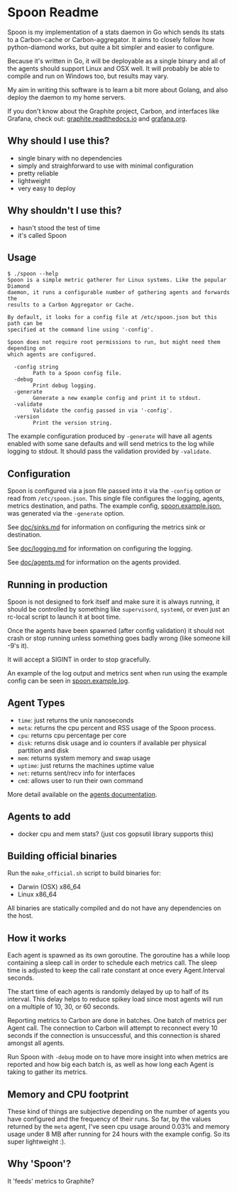 # Spoon Readme

Spoon is my implementation of a stats daemon in Go which sends its stats to a
Carbon-cache or Carbon-aggregator. It aims to closely follow how python-diamond
works, but quite a bit simpler and easier to configure.

Because it's written in Go, it will be deployable as a single binary and all of
the agents should support Linux and OSX well. It will probably be able to
compile and run on Windows too, but results may vary.

My aim in writing this software is to learn a bit more about Golang, and also
deploy the daemon to my home servers.

If you don't know about the Graphite project, Carbon, and interfaces like
Grafana, check out: [graphite.readthedocs.io](http://graphite.readthedocs.io/en/latest/)
and [grafana.org](http://grafana.org/).


## Why should I use this?

- single binary with no dependencies
- simply and straighforward to use with minimal configuration
- pretty reliable
- lightweight
- very easy to deploy

## Why shouldn't I use this?

- hasn't stood the test of time
- it's called Spoon

## Usage

```
$ ./spoon --help
Spoon is a simple metric gatherer for Linux systems. Like the popular Diamond
daemon, it runs a configurable number of gathering agents and forwards the
results to a Carbon Aggregator or Cache.

By default, it looks for a config file at /etc/spoon.json but this path can be
specified at the command line using '-config'.

Spoon does not require root permissions to run, but might need them depending on
which agents are configured.

  -config string
        Path to a Spoon config file.
  -debug
        Print debug logging.
  -generate
        Generate a new example config and print it to stdout.
  -validate
        Validate the config passed in via '-config'.
  -version
        Print the version string.
```

The example configuration produced by `-generate` will have all agents enabled
with some sane defaults and will send metrics to the log while logging to stdout.
It should pass the validation provided by `-validate`.

## Configuration

Spoon is configured via a json file passed into it via the `-config` option or
read from `/etc/spoon.json`. This single file configures the logging, agents,
metrics destination, and paths. The example config, [spoon.example.json](spoon.example.json), was
generated via the `-generate` option.

See [doc/sinks.md](doc/sinks.md) for information on configuring the metrics sink
or destination.

See [doc/logging.md](doc/logging.md) for information on configuring the logging.

See [doc/agents.md](doc/agents.md) for information on the agents provided.

## Running in production

Spoon is not designed to fork itself and make sure it is always running, it
should be controlled by something like `supervisord`, `systemd`, or even just an
rc-local script to launch it at boot time.

Once the agents have been spawned (after config validation) it should not crash
or stop running unless something goes badly wrong (like someone kill -9's it).

It will accept a SIGINT in order to stop gracefully.

An example of the log output and metrics sent when run using the example config
can be seen in [spoon.example.log](spoon.example.log).

## Agent Types

- `time`: just returns the unix nanoseconds
- `meta`: returns the cpu percent and RSS usage of the Spoon process.
- `cpu`: returns cpu percentage per core
- `disk`: returns disk usage and io counters if available per physical partition and disk
- `mem`: returns system memory and swap usage
- `uptime`: just returns the machines uptime value
- `net`: returns sent/recv info for interfaces
- `cmd`: allows user to run their own command

More detail available on the [agents documentation](doc/agents.md).

## Agents to add

- docker cpu and mem stats? (just cos gopsutil library supports this)

## Building official binaries

Run the `make_official.sh` script to build binaries for:

- Darwin (OSX) x86_64
- Linux x86_64

All binaries are statically compiled and do not have any dependencies on the
host.

## How it works

Each agent is spawned as its own goroutine. The goroutine has a while loop
containing a sleep call in order to schedule each metrics call. The sleep time
is adjusted to keep the call rate constant at once every Agent.Interval seconds.

The start time of each agents is randomly delayed by up to half of its interval.
This delay helps to reduce spikey load since most agents will run on a multiple
of 10, 30, or 60 seconds.

Reporting metrics to Carbon are done in batches. One batch of metrics per Agent
call. The connection to Carbon will attempt to reconnect every 10 seconds if the
connection is unsuccessful, and this connection is shared amongst all agents.

Run Spoon with `-debug` mode on to have more insight into when metrics are
reported and how big each batch is, as well as how long each Agent is taking to
gather its metrics.

## Memory and CPU footprint

These kind of things are subjective depending on the number of agents you have
configured and the frequency of their runs. So far, by the values returned by
the `meta` agent, I've seen cpu usage around 0.03% and memory usage under 8 MB
after running for 24 hours with the example config. So its super lightweight :).

## Why 'Spoon'?

It 'feeds' metrics to Graphite?
